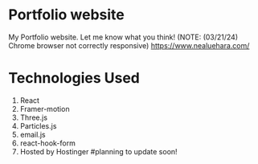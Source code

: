# Portfolio website
My Portfolio website. Let me know what you think! (NOTE: (03/21/24) Chrome browser not correctly responsive) https://www.nealuehara.com/
# Technologies Used
1. React
2. Framer-motion
3. Three.js
4. Particles.js
5. email.js
6. react-hook-form
7. Hosted by Hostinger
#planning to update soon! 
